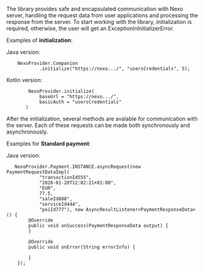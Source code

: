 <p>The library provides safe and encapsulated communication with Nexo server, handling the request data from user applications and processing the response from the server.
To start working with the library, initialization is required, otherwise, the user will get an ExceptionInInitializerError.</p>
<p>Examples of <b>initialization</b>:</p>
Java version:

        NexoProvider.Companion
                .initialize("https://nexo.../", "usersCredentials", 5);
</p>
Kotlin version:
                
            NexoProvider.initialize(
                baseUrl = "https://nexo.../",
                basicAuth = "usersCredentials"
           )
After the initialization, several methods are avalable for communication with the server. Each of these requests can be made both synchronously and asynchronously.
<p>Examples for <b>Standard payment</b>:</p>
Java version:

       NexoProvider.Payment.INSTANCE.asyncRequest(new PaymentRequestDataImpl(
                "transactionId555",
                "2020-01-20T12:02:21+01:00",
                "EUR",
                77.5,
                "saleId888",
                "serviceId444",
                "poiId777"), new AsyncResultListener<PaymentResponseData>() {
            @Override
            public void onSuccess(PaymentResponseData output) {
            }
  
            @Override
            public void onError(String errorInfo) {

            }
        });
